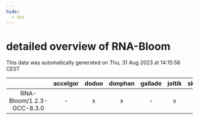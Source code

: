 ```yaml
---
hide:
  - toc
---
```


detailed overview of RNA-Bloom
==============================


This data was automatically generated on Thu, 31 Aug 2023 at 14:15:56 CEST  

| |accelgor|doduo|donphan|gallade|joltik|skitty|swalot|victini|
| :---: | :---: | :---: | :---: | :---: | :---: | :---: | :---: | :---: |
|RNA-Bloom/1.2.3-GCC-8.3.0|-|x|x|-|x|-|-|-|
